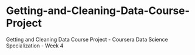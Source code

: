 # Getting-and-Cleaning-Data-Course-Project
Getting and Cleaning Data Course Project - Coursera Data Science Specialization - Week 4
